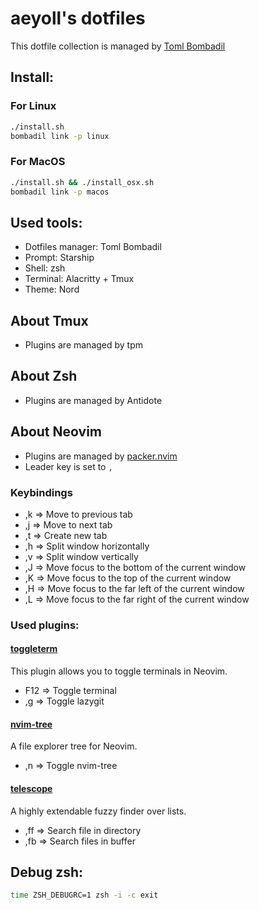 # aeyoll's dotfiles

This dotfile collection is managed by [Toml Bombadil](https://github.com/oknozor/toml-bombadil)

Install:
---

### For Linux

```sh
./install.sh
bombadil link -p linux
```

### For MacOS

```sh
./install.sh && ./install_osx.sh
bombadil link -p macos
```

Used tools:
---

- Dotfiles manager: Toml Bombadil
- Prompt: Starship
- Shell: zsh
- Terminal: Alacritty + Tmux
- Theme: Nord

About Tmux
---

- Plugins are managed by tpm

About Zsh
---

- Plugins are managed by Antidote

About Neovim
---

- Plugins are managed by [packer.nvim](https://github.com/wbthomason/packer.nvim)
- Leader key is set to `,`

### Keybindings

- ,k => Move to previous tab
- ,j => Move to next tab
- ,t => Create new tab
- ,h => Split window horizontally
- ,v => Split window vertically
- ,J => Move focus to the bottom of the current window
- ,K => Move focus to the top of the current window
- ,H => Move focus to the far left of the current window
- ,L => Move focus to the far right of the current window

### Used plugins:

#### [toggleterm](https://github.com/akinsho/toggleterm.nvim)

This plugin allows you to toggle terminals in Neovim.

- F12 => Toggle terminal
- ,g => Toggle lazygit

#### [nvim-tree](https://github.com/kyazdani42/nvim-tree.lua)

A file explorer tree for Neovim.

- ,n => Toggle nvim-tree

#### [telescope](https://github.com/nvim-telescope/telescope.nvim)

A highly extendable fuzzy finder over lists.

- ,ff => Search file in directory
- ,fb => Search files in buffer

Debug zsh:
---

```sh
time ZSH_DEBUGRC=1 zsh -i -c exit
```